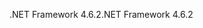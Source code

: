 <span data-ttu-id="2bcc2-101">.NET Framework 4.6.2</span><span class="sxs-lookup"><span data-stu-id="2bcc2-101">.NET Framework 4.6.2</span></span>